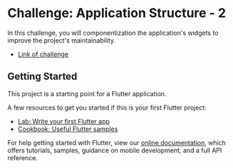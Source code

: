 # Challenge: Application Structure - 2

In this challenge, you will componentization the application's widgets to improve the project's maintainability.

-  [Link of challenge](https://www.notion.so/Desafio-01-Estrutura-da-aplica-o-42288e0b1afb4fc782ba09a0fcee56c7)

## Getting Started

This project is a starting point for a Flutter application.

A few resources to get you started if this is your first Flutter project:

- [Lab: Write your first Flutter app](https://flutter.dev/docs/get-started/codelab)
- [Cookbook: Useful Flutter samples](https://flutter.dev/docs/cookbook)

For help getting started with Flutter, view our
[online documentation](https://flutter.dev/docs), which offers tutorials,
samples, guidance on mobile development, and a full API reference.
